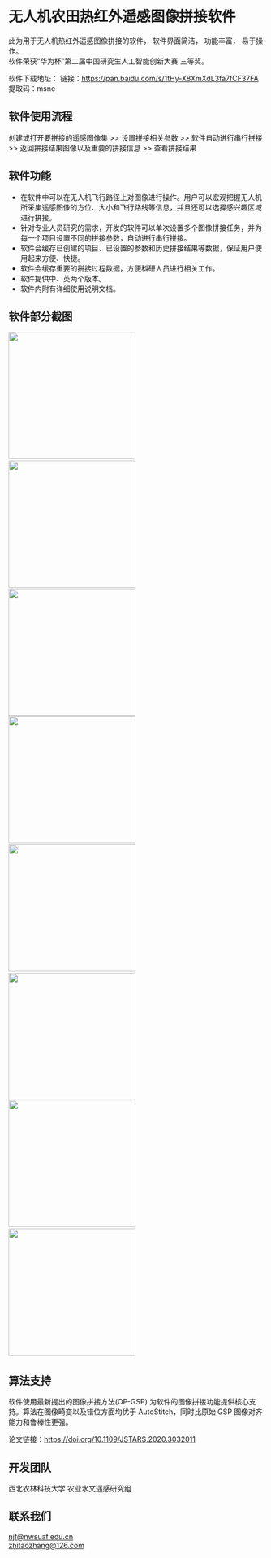 # 无人机农田热红外遥感图像拼接软件

此为用于无人机热红外遥感图像拼接的软件， 软件界面简洁， 功能丰富， 易于操作。<br/>
软件荣获“华为杯”第二届中国研究生人工智能创新大赛 三等奖。

软件下载地址： 链接：https://pan.baidu.com/s/1tHy-X8XmXdL3fa7fCF37FA <br/>
							提取码：msne 

## 软件使用流程

创建或打开要拼接的遥感图像集 >> 设置拼接相关参数 >> 软件自动进行串行拼接 >> 返回拼接结果图像以及重要的拼接信息 >> 查看拼接结果 

## 软件功能

 - 在软件中可以在无人机飞行路径上对图像进行操作。用户可以宏观把握无人机所采集遥感图像的方位、大小和飞行路线等信息，并且还可以选择感兴趣区域进行拼接。
 - 针对专业人员研究的需求，开发的软件可以单次设置多个图像拼接任务，并为每一个项目设置不同的拼接参数，自动进行串行拼接。
 - 软件会缓存已创建的项目、已设置的参数和历史拼接结果等数据，保证用户使用起来方便、快捷。
 - 软件会缓存重要的拼接过程数据，方便科研人员进行相关工作。
 - 软件提供中、英两个版本。
 - 软件内附有详细使用说明文档。

## 软件部分截图
<img src="https://github.com/flowerDuo/ISTIRS/blob/main/imgs/image004.png" width="250" /> &nbsp;
<img src="https://github.com/flowerDuo/ISTIRS/blob/main/imgs/image008.png" width="250" /> &nbsp;
<img src="https://github.com/flowerDuo/ISTIRS/blob/main/imgs/image024.png" width="250" /> <br/>
<img src="https://github.com/flowerDuo/ISTIRS/blob/main/imgs/image025.gif" width="250" /> &nbsp;
<img src="https://github.com/flowerDuo/ISTIRS/blob/main/imgs/image027.gif" width="250" /> &nbsp;
<img src="https://github.com/flowerDuo/ISTIRS/blob/main/imgs/image029.gif" width="250" /> <br/>
<img src="https://github.com/flowerDuo/ISTIRS/blob/main/imgs/image036.png" width="250" /> &nbsp;
<img src="https://github.com/flowerDuo/ISTIRS/blob/main/imgs/image038.png" width="250" /> &nbsp;
## 算法支持

软件使用最新提出的图像拼接方法(OP-GSP)  为软件的图像拼接功能提供核心支持。算法在图像畸变以及错位方面均优于 AutoStitch，同时比原始 GSP 图像对齐能力和鲁棒性更强。  

论文链接：https://doi.org/10.1109/JSTARS.2020.3032011

## 开发团队

西北农林科技大学 农业水文遥感研究组

## 联系我们

njf@nwsuaf.edu.cn <br/> zhitaozhang@126.com 

